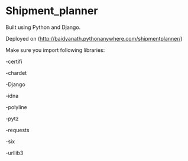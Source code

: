 # Shipment_planner
Built using Python and Django.



Deployed on (http://baidyanath.pythonanywhere.com/shipmentplanner/)





Make sure you import following libraries:

-certifi

-chardet

-Django

-idna

-polyline

-pytz

-requests

-six

-urllib3
